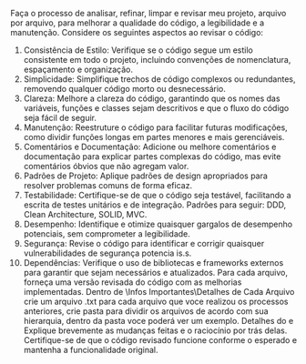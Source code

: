 Faça o processo de analisar, refinar, limpar e revisar meu projeto, arquivo por arquivo, para melhorar a qualidade do código, a legibilidade e a manutenção. Considere os seguintes aspectos ao revisar o código:

1. Consistência de Estilo: Verifique se o código segue um estilo consistente em todo o projeto, incluindo convenções de nomenclatura, espaçamento e organização.
2. Simplicidade: Simplifique trechos de código complexos ou redundantes, removendo qualquer código morto ou desnecessário.
3. Clareza: Melhore a clareza do código, garantindo que os nomes das variáveis, funções e classes sejam descritivos e que o fluxo do código seja fácil de seguir.
4. Manutenção: Reestruture o código para facilitar futuras modificações, como dividir funções longas em partes menores e mais gerenciáveis.
5. Comentários e Documentação: Adicione ou melhore comentários e documentação para explicar partes complexas do código, mas evite comentários óbvios que não agregam valor.
6. Padrões de Projeto: Aplique padrões de design apropriados para resolver problemas comuns de forma eficaz.
7. Testabilidade: Certifique-se de que o código seja testável, facilitando a escrita de testes unitários e de integração. Padrões para seguir: DDD, Clean Architecture, SOLID, MVC.
8. Desempenho: Identifique e otimize quaisquer gargalos de desempenho potenciais, sem comprometer a legibilidade.
9. Segurança: Revise o código para identificar e corrigir quaisquer vulnerabilidades de segurança potencia is.s.
10. Dependências: Verifique o uso de bibliotecas e frameworks externos para garantir que sejam necessários e atualizados.
    Para cada arquivo, forneça uma versão revisada do código com as melhorias implementadas. Dentro de \Infos Importantes\Detalhes de Cada Arquivo crie um arquivo .txt para cada arquivo que voce realizou os processos anteriores, crie pasta para dividir os arquivos de acordo com sua hierarquia, dentro da pasta voce poderá ver um exemplo. Detalhes do e Explique brevemente as mudanças feitas e o raciocínio por trás delas. Certifique-se de que o código revisado funcione conforme o esperado e mantenha a funcionalidade original.
